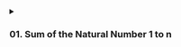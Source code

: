 <details>
<summary>
<h3>01. Sum of the Natural Number 1 to n </h3>
</summary>

```js
function sum(num) {
  let sum = 0;
  for (let i = 1; i <= num; i++) {
    sum += i;
  }

  return sum;
}

console.log(sum(5)); // 15
console.log(sum(10)); // 55

// Another methods

function sumNum(num) {
  return (num * (num + 1)) / 2;
}

console.log(sumNum(5)); // 15
console.log(sumNum(10)); // 55
```
</details>